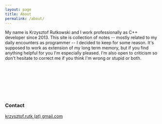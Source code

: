 ```yaml
---
layout: page
title: About
permalink: /about/
---
```


My name is Krzysztof Rutkowski and I work professionally as C++ developer since 2013. This site is collection of notes -- mostly related to my daily encounters as programmer -- I decided to keep for some reason. It's supposed to work as extension of my long term memory, but if you find anything helpful for you I'm especially pleased. I'm also open to criticism so don't hesitate to correct me if you think I'm wrong or stupid or both.

<div style="height: 100px"></div>

### Contact
[krzysztof.rutk (at) gmail.com]()
